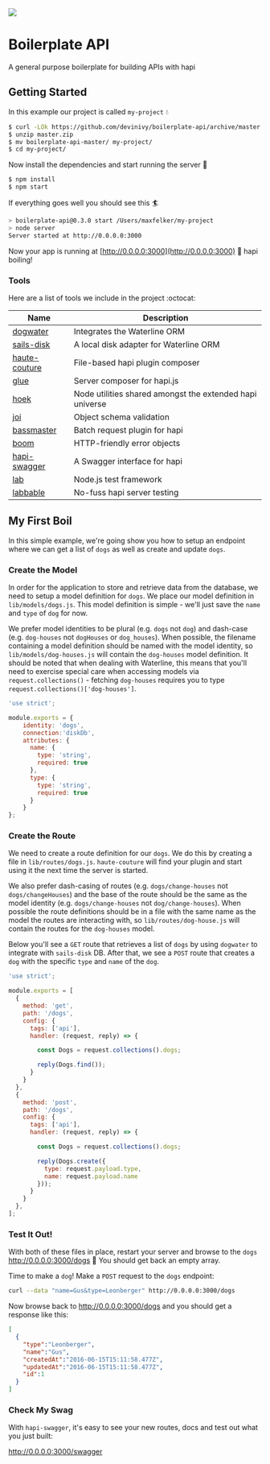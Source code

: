 <img src="http://i.imgur.com/LKv5XMA.jpg" />

# Boilerplate API

A general purpose boilerplate for building APIs with hapi

## Getting Started
In this example our project is called `my-project` :droplet:

```bash
$ curl -LOk https://github.com/devinivy/boilerplate-api/archive/master.zip
$ unzip master.zip
$ mv boilerplate-api-master/ my-project/
$ cd my-project/
```

Now install the dependencies and start running the server :ocean:

```bash
$ npm install
$ npm start
```

If everything goes well you should see this :surfer:

```bash
> boilerplate-api@0.3.0 start /Users/maxfelker/my-project
> node server
Server started at http://0.0.0.0:3000
```

Now your app is running at [http://0.0.0.0:3000](http://0.0.0.0:3000) :potable_water: hapi boiling!

### Tools
Here are a list of tools we include in the project :octocat:

Name | Description
------------ | -------------
[dogwater](https://github.com/devinivy/dogwater) | Integrates the Waterline ORM  
[sails-disk](https://github.com/balderdashy/sails-disk) | A local disk adapter for Waterline ORM
[haute-couture](https://github.com/devinivy/haute-couture) | File-based hapi plugin composer
[glue](https://github.com/hapijs/glue) | Server composer for hapi.js
[hoek](https://github.com/hapijs/hoek) | Node utilities shared amongst the extended hapi universe
[joi](https://github.com/hapijs/joi) | Object schema validation
[bassmaster](https://github.com/hapijs/bassmaster) | Batch request plugin for hapi
[boom](https://github.com/hapijs/boom) | HTTP-friendly error objects
[hapi-swagger](https://github.com/glennjones/hapi-swagger) | A Swagger interface for hapi
[lab](https://github.com/hapijs/lab) | Node.js test framework
[labbable](https://github.com/devinivy/labbable) | No-fuss hapi server testing

## My First Boil
In this simple example, we're going show you how to setup an endpoint where we can get a list of `dogs` as well as
 create and update `dogs`.

### Create the Model

 In order for the application to store and retrieve data from the database, we need to setup a model definition for `dogs`.
 We place our model definition in `lib/models/dogs.js`. This model definition is simple - we'll
 just save the `name` and `type` of `dog` for now.

 We prefer model identities to be plural (e.g. `dogs` not `dog`) and dash-case (e.g. `dog-houses` not `dogHouses` or `dog_houses`).  When possible, the filename containing a model definition should be named with the model identity, so `lib/models/dog-houses.js` will contain the `dog-houses` model definition. It should be noted that when dealing with Waterline, this means that you'll need to exercise special care when accessing models via `request.collections()` - fetching `dog-houses` requires you to type `request.collections()['dog-houses']`.

 ```js
 'use strict';

 module.exports = {
     identity: 'dogs',
     connection:'diskDb',
     attributes: {
       name: {
         type: 'string',
         required: true
       },
       type: {
         type: 'string',
         required: true
       }
     }
 };
 ```

### Create the Route
We need to create a route definition for our `dogs`. We do this by creating a file in `lib/routes/dogs.js`. `haute-couture` will find your plugin and start using it the next time the server is started.

We also prefer dash-casing of routes (e.g. `dogs/change-houses` not `dogs/changeHouses`) and the base of the route should be the same as the model identity (e.g. `dogs/change-houses` not `dog/change-houses`). When possible the route definitions should be in a file with the same name as the model the routes are interacting with, so `lib/routes/dog-house.js` will contain the routes for the `dog-houses` model.

Below you'll see a `GET` route that retrieves a list of `dogs`
by using `dogwater` to integrate with `sails-disk` DB. After that, we see a `POST` route that creates a `dog` with the specific `type` and `name` of the `dog`.

```js
'use strict';

module.exports = [
  {
    method: 'get',
    path: '/dogs',
    config: {
      tags: ['api'],
      handler: (request, reply) => {

        const Dogs = request.collections().dogs;

        reply(Dogs.find());
      }
    }
  },
  {
    method: 'post',
    path: '/dogs',
    config: {
      tags: ['api'],
      handler: (request, reply) => {

        const Dogs = request.collections().dogs;

        reply(Dogs.create({
          type: request.payload.type,
          name: request.payload.name
        }));
      }
    }
  },
];
```

### Test It Out!
With both of these files in place, restart your server and browse to the `dogs` http://0.0.0.0:3000/dogs :dog: You should get back an empty array.

Time to make a `dog`! Make a `POST` request to the `dogs` endpoint:

```bash
curl --data "name=Gus&type=Leonberger" http://0.0.0.0:3000/dogs
```

Now browse back to http://0.0.0.0:3000/dogs and you should get a response like this:

```json
[
  {
    "type":"Leonberger",
    "name":"Gus",
    "createdAt":"2016-06-15T15:11:58.477Z",
    "updatedAt":"2016-06-15T15:11:58.477Z",
    "id":1
  }
]
```

### Check My Swag
With `hapi-swagger`, it's easy to see your new routes, docs and test out what you just built:

http://0.0.0.0:3000/swagger

